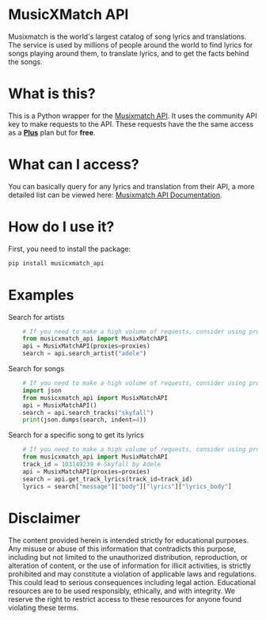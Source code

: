 # MusicXMatch API

Musixmatch is the world's largest catalog of song lyrics and translations. The service is used by millions of people around the world to find lyrics for songs playing around them, to translate lyrics, and to get the facts behind the songs.

# What is this?

This is a Python wrapper for the [Musixmatch API](https://developer.musixmatch.com/). It uses the community API key to make requests to the API. These requests have the the same access as a **[Plus](https://developer.musixmatch.com/plans)** plan but for **free**.

# What can I access?

You can basically query for any lyrics and translation from their API, a more detailed list can be viewed here: [Musixmatch API Documentation](https://developer.musixmatch.com/documentation).

# How do I use it?

First, you need to install the package:

```bash
pip install musicxmatch_api
```

# Examples

Search for artists
```python
    # If you need to make a high volume of requests, consider using proxies
    from musicxmatch_api import MusixMatchAPI
    api = MusixMatchAPI(proxies=proxies)
    search = api.search_artist("adele")
```

Search for songs
```python
    # If you need to make a high volume of requests, consider using proxies
    import json
    from musicxmatch_api import MusixMatchAPI
    api = MusixMatchAPI()
    search = api.search_tracks("skyfall")
    print(json.dumps(search, indent=4))
```

Search for a specific song to get its lyrics
```python
    # If you need to make a high volume of requests, consider using proxies
    from musicxmatch_api import MusixMatchAPI
    track_id = 103149239 # Skyfall by Adele
    api = MusixMatchAPI(proxies=proxies)
    search = api.get_track_lyrics(track_id=track_id)
    lyrics = search["message"]["body"]["lyrics"]["lyrics_body"]
```


# Disclaimer

The content provided herein is intended strictly for educational purposes. Any misuse or abuse of this information that contradicts this purpose, including but not limited to the unauthorized distribution, reproduction, or alteration of content, or the use of information for illicit activities, is strictly prohibited and may constitute a violation of applicable laws and regulations. This could lead to serious consequences including legal action. Educational resources are to be used responsibly, ethically, and with integrity. We reserve the right to restrict access to these resources for anyone found violating these terms.